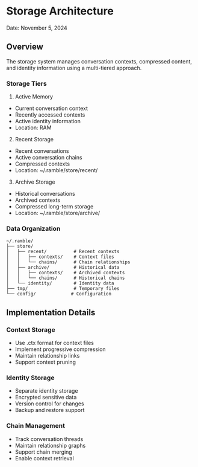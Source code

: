 # Storage Architecture
Date: November 5, 2024

## Overview
The storage system manages conversation contexts, compressed content, and identity information using a multi-tiered approach.

### Storage Tiers

1. Active Memory
- Current conversation context
- Recently accessed contexts
- Active identity information
- Location: RAM

2. Recent Storage
- Recent conversations
- Active conversation chains
- Compressed contexts
- Location: ~/.ramble/store/recent/

3. Archive Storage
- Historical conversations
- Archived contexts
- Compressed long-term storage
- Location: ~/.ramble/store/archive/

### Data Organization

```
~/.ramble/
├── store/
│   ├── recent/          # Recent contexts
│   │   ├── contexts/    # Context files
│   │   └── chains/      # Chain relationships
│   ├── archive/         # Historical data
│   │   ├── contexts/    # Archived contexts
│   │   └── chains/      # Historical chains
│   └── identity/        # Identity data
├── tmp/                 # Temporary files
└── config/             # Configuration
```

## Implementation Details

### Context Storage
- Use .ctx format for context files
- Implement progressive compression
- Maintain relationship links
- Support context pruning

### Identity Storage
- Separate identity storage
- Encrypted sensitive data
- Version control for changes
- Backup and restore support

### Chain Management
- Track conversation threads
- Maintain relationship graphs
- Support chain merging
- Enable context retrieval
